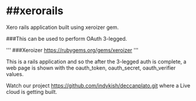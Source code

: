##xerorails
===

Xero rails application built using xeroizer gem.

###This can be used to perform OAuth 3-legged.

'''
###Xeroizer
https://rubygems.org/gems/xeroizer
'''



This is a rails application and so the after the 3-legged auth is complete, a web page is shown with the oauth_token, oauth_secret, oauth_verifier values.

Watch our project https://github.com/indykish/deccanplato.git where a Live cloud is getting built.
